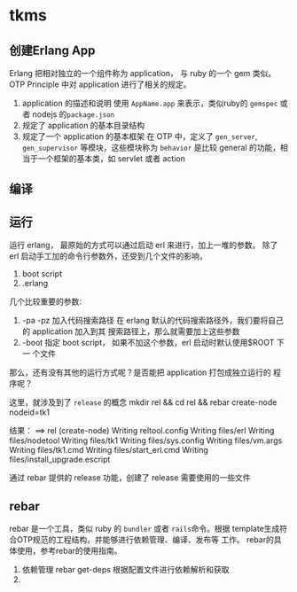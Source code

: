 # tkms

## 创建Erlang App

Erlang 把相对独立的一个组件称为 application， 与 ruby 的一个 gem 类似。
OTP Principle 中对 application 进行了相关的规定。

1. application 的描述和说明 使用 `AppName.app` 来表示，类似ruby的
   `gemspec` 或者 nodejs 的`package.json`
2. 规定了 application 的基本目录结构
3. 规定了一个 application 的基本框架
   在 OTP 中，定义了 `gen_server`, `gen_supervisor` 等模块，这些模块称为 `behavior`
   是比较 general 的功能，相当于一个框架的基本类，如 servlet 或者 action


## 编译

## 运行

运行 erlang， 最原始的方式可以通过启动 erl 来进行，加上一堆的参数。
除了 erl 启动手工加的命令行参数外，还受到几个文件的影响，
1. boot script
2. .erlang

几个比较重要的参数:
1. -pa -pz
   加入代码搜索路径
   在 erlang 默认的代码搜索路径外，我们要将自己的 application 加入到其
   搜索路径上，那么就需要加上这些参数
2. -boot
   指定 boot script， 如果不加这个参数，erl 启动时默认使用$ROOT 下一
   个文件

那么，还有没有其他的运行方式呢？是否能把 application 打包成独立运行的
程序呢？

这里，就涉及到了 `release` 的概念
mkdir rel && cd rel  && rebar create-node nodeid=tk1

结果：
    ==> rel (create-node)
    Writing reltool.config
    Writing files/erl
    Writing files/nodetool
    Writing files/tk1
    Writing files/sys.config
    Writing files/vm.args
    Writing files/tk1.cmd
    Writing files/start_erl.cmd
    Writing files/install_upgrade.escript

通过 rebar 提供的 release 功能，创建了 release 需要使用的一些文件



## rebar
  rebar 是一个工具，类似 ruby 的 `bundler` 或者 `rails`命令。根据
  template生成符合OTP规范的工程结构。并能够进行依赖管理、编译、发布等
  工作。
  rebar的具体使用，参考rebar的使用指南。
  1. 依赖管理
     rebar get-deps
     根据配置文件进行依赖解析和获取
  2.
